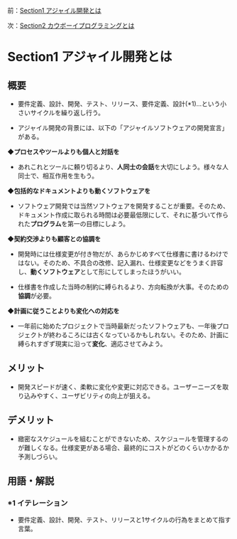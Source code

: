 前：[Section1 アジャイル開発とは](https://github.com/koyama86/Agile_Chapter1.2/blob/main/Section1)
   
次：[Section2 カウボーイプログラミングとは](https://github.com/koyama86/Agile_Chapter1.2/blob/main/Section2)


# Section1 アジャイル開発とは


## 概要
- 要件定義、設計、開発、テスト、リリース、要件定義、設計(*1)...という小さいサイクルを繰り返し行う。
   
- アジャイル開発の背景には、以下の「アジャイルソフトウェアの開発宣言」がある。   

**◆プロセスやツールよりも個人と対話を**  
- あれこれとツールに頼り切るより、**人同士の会話**を大切にしよう。様々な人同士で、相互作用を生もう。   

**◆包括的なドキュメントよりも動くソフトウェアを**
- ソフトウェア開発では当然ソフトウェアを開発することが重要。そのため、ドキュメント作成に取られる時間は必要最低限にして、それに基づいて作られた**プログラム**を第一の目標にしよう。   
   
**◆契約交渉よりも顧客との協調を**
- 開発時には仕様変更が付き物だが、あらかじめすべて仕様書に書けるわけではない。そのため、不具合の改修、記入漏れ、仕様変更などをうまく許容し、**動くソフトウェア**として形にしてしまったほうがいい。   

- 仕様書を作成した当時の制約に縛られるより、方向転換が大事。そのための**協調**が必要。   

**◆計画に従うことよりも変化への対応を**
- 一年前に始めたプロジェクトで当時最新だったソフトウェアも、一年後プロジェクトが終わるころには古くなっているかもしれない。そのため、計画に縛られすぎず現実に沿って**変化**、適応させてみよう。

## メリット
   
- 開発スピードが速く、柔軟に変化や変更に対応できる。ユーザーニーズを取り込みやすく、ユーザビリティの向上が狙える。

## デメリット
- 緻密なスケジュールを組むことができないため、スケジュールを管理するのが難しくなる。仕様変更がある場合、最終的にコストがどのくらいかかるか予測しづらい。


## 用語・解説
### *1 イテレーション
- 要件定義、設計、開発、テスト、リリースと1サイクルの行為をまとめて指す言葉。